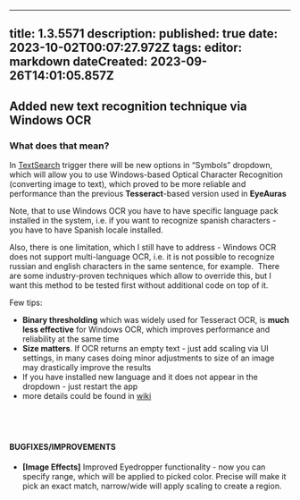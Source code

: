 
---
title: 1.3.5571
description: 
published: true
date: 2023-10-02T00:07:27.972Z
tags: 
editor: markdown
dateCreated: 2023-09-26T14:01:05.857Z
---		
		
## Added new text recognition technique via Windows OCR
### What does that mean? 

In [TextSearch](https://wiki.eyeauras.net/e/en/triggers/images/text-search) trigger there will be new options in “Symbols” dropdown, which will allow you to use Windows-based Optical Character Recognition (converting image to text), which proved to be more reliable and performance than the previous **Tesseract**-based version used in **EyeAuras**

Note, that to use Windows OCR you have to have specific language pack installed in the system, i.e. if you want to recognize spanish characters - you have to have Spanish locale installed. 

Also, there is one limitation, which I still have to address - Windows OCR does not support multi-language OCR, i.e. it is not possible to recognize russian and english characters in the same sentence, for example.  There are some industry-proven techniques which allow to override this, but I want this method to be tested first without additional code on top of it.

Few tips:

- **Binary thresholding** which was widely used for Tesseract OCR, is **much less effective** for Windows OCR, which improves performance and reliability at the same time
- **Size matters**. If OCR returns an empty text - just add scaling via UI settings, in many cases doing minor adjustments to size of an image may drastically improve the results
- If you have installed new language and it does not appear in the dropdown - just restart the app
- more details could be found in [wiki](https://wiki.eyeauras.net/e/en/triggers/images/text-search)

##  
#### BUGFIXES/IMPROVEMENTS
- **[Image Effects]** Improved Eyedropper functionality - now you can specify range, which will be applied to picked color. Precise will make it pick an exact match, narrow/wide will apply scaling to create a region.